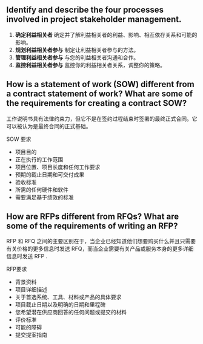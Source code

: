 ## Identify and describe the four processes involved in project stakeholder management.

1. **确定利益相关者**
   确定并了解利益相关者的利益、影响、相互依存关系和可能的影响。
2. **规划利益相关者参与**
   制定让利益相关者参与的方法。
3. **管理利益相关者参与**
   与您的利益相关者沟通和合作。
4. **监控利益相关者参与**
   监控你的利益相关者关系，调整你的策略。

## How is a statement of work (SOW) different from a contract statement of work? What are some of the requirements for creating a contract SOW?

工作说明书具有法律约束力，但它不是在签约过程结束时签署的最终正式合同。它可以被认为是最终合同的正式基础。

SOW 要求

- 项目目的
- 正在执行的工作范围
- 项目位置、项目长度和任何工作要求
- 预期的截止日期和可交付成果
- 验收标准
- 所需的任何硬件和软件
- 需要满足基于绩效的标准

## How are RFPs different from RFQs? What are some of the requirements of writing an RFP?

RFP 和 RFQ 之间的主要区别在于，当企业已经知道他们想要购买什么并且只需要有关价格的更多信息时发送 RFQ，而当企业需要有关产品或服务本身的更多详细信息时发送 RFP .

RFP要求

- 背景资料
- 项目详细描述
- 关于首选系统、工具、材料或产品的具体要求
- 项目截止日期以及明确的日期和里程碑
- 您希望潜在供应商回答的任何问题或提交的材料
- 评价标准
- 可能的障碍
- 提交提案指南